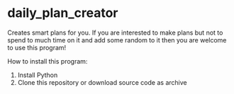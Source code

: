 # daily_plan_creator
Creates smart plans for you. If you are interested to make plans but not to spend to much time on it and add some random to it then you are welcome to use this program!

How to install this program:

1. Install Python
2. Clone this repository or download source code as archive
